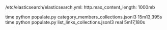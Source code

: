 /etc/elasticsearch/elasticsearch.yml:
http.max_content_length: 1000mb

time python populate.py category_members_collections.jsonl3
15m13,395s
time python populate.py list_links_collections.jsonl3
real	5m17,180s
